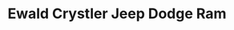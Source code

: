 ---
title: "Ewald Crystler Jeep Dodge Ram"
url: /franklin/ewald-crystler-jeep-dodge-ram/
shop: Autohaus
---